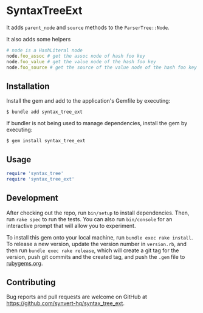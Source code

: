 # SyntaxTreeExt

It adds `parent_node` and `source` methods to the `ParserTree::Node`.

It also adds some helpers

```ruby
# node is a HashLiteral node
node.foo_assoc # get the assoc node of hash foo key
node.foo_value # get the value node of the hash foo key
node.foo_source # get the source of the value node of the hash foo key
```

## Installation

Install the gem and add to the application's Gemfile by executing:

    $ bundle add syntax_tree_ext

If bundler is not being used to manage dependencies, install the gem by executing:

    $ gem install syntax_tree_ext

## Usage

```ruby
require 'syntax_tree'
require 'syntax_tree_ext'
```

## Development

After checking out the repo, run `bin/setup` to install dependencies. Then, run `rake spec` to run the tests. You can also run `bin/console` for an interactive prompt that will allow you to experiment.

To install this gem onto your local machine, run `bundle exec rake install`. To release a new version, update the version number in `version.rb`, and then run `bundle exec rake release`, which will create a git tag for the version, push git commits and the created tag, and push the `.gem` file to [rubygems.org](https://rubygems.org).

## Contributing

Bug reports and pull requests are welcome on GitHub at https://github.com/synvert-hq/syntax_tree_ext.
